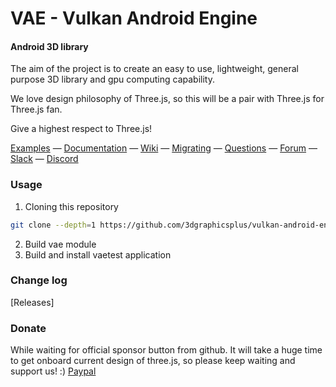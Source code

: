 VAE - Vulkan Android Engine
========
#### Android 3D library ####

The aim of the project is to create an easy to use, lightweight, general purpose 3D library and gpu computing capability.

We love design philosophy of Three.js, so this will be a pair with Three.js for Three.js fan.

Give a highest respect to Three.js!

[Examples]() &mdash;
[Documentation]() &mdash;
[Wiki]() &mdash;
[Migrating]() &mdash;
[Questions]() &mdash;
[Forum]() &mdash;
[Slack]() &mdash;
[Discord]()

### Usage ###

1. Cloning this repository

```sh
git clone --depth=1 https://github.com/3dgraphicsplus/vulkan-android-engine.git
```

2. Build vae module
3. Build and install vaetest application

### Change log ###

[Releases]


### Donate ###
While waiting for official sponsor button from github.
It will take a huge time to get onboard current design of three.js, so please keep waiting and support us! :)
[Paypal](https://paypal.me/3dgraphicsplus)
